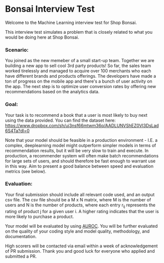 # Bonsai Interview Test
Welcome to the Machine Learning interview test for Shop Bonsai.

This interview test simulates a problem that is closely related to what you would be doing here at Shop Bonsai. 

### Scenario:
You joined as the new memeber of a small start-up team. Together we are building a new app to sell cool 3rd party 
products! So far, the sales team worked tirelessly and managed to acquire over 100 merchants who each have different 
brands and products offerings. The developers have made a ton of progress on the mobile app and there's a bunch of
user activity on the app. The next step is to optimize user conversion rates by offering new recommendations based on the analytics data. 

### Goal:
Your task is to recommend a book that a user is most likely to buy next using the data provided. You can find the dataset here: https://www.dropbox.com/sh/uj3nsf66mtwm36q/AADLUNVShEZ0VI3DsLad6S4Ta?dl=0

Note that your model should be feasible in a production environment - I.E. a complex, deeplearning model might outperform simpler models in terms of recommendation results, but it will be very slow to train and execute. In production, a recommender system will often make batch recommendations for large sets of users, and should therefore be fast enough to warrant use in this way. Aim to present a good balance between speed and evaluation metrics (see below). 

### Evaluation:
Your final submission should include all relevant code used, and an output csv file. The csv file should be a 
M x N matrix, where M is the number of users and N is the number of products, where each entry r<sub>ij</sub> 
represents the rating of product j for a given user i. A higher rating indicates that the user is more likely to 
purchase a product.

Your model will be evaluated by using [AUROC](https://en.wikipedia.org/wiki/Receiver_operating_characteristic). You 
will be further evaluated on the quality of your coding style and model quality, methodology, and documentation.

High scorers will be contacted via email within a week of acknowledgement of PR submission.
Thank you and good luck for everyone who applied and submitted a PR.
